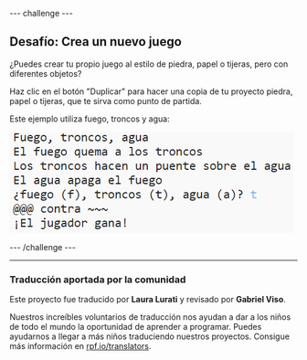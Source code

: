 --- challenge ---

## Desafío: Crea un nuevo juego

¿Puedes crear tu propio juego al estilo de piedra, papel o tijeras, pero con diferentes objetos?

Haz clic en el botón "Duplicar" para hacer una copia de tu proyecto piedra, papel o tijeras, que te sirva como punto de partida.

Este ejemplo utiliza fuego, troncos y agua:

![captura de pantalla](images/rps-fire.png)

--- /challenge ---

***
### Traducción aportada por la comunidad 

Este proyecto fue traducido por **Laura Lurati** y revisado por **Gabriel Viso**. 

Nuestros increíbles voluntarios de traducción nos ayudan a dar a los niños de todo el mundo la oportunidad de aprender a programar. Puedes ayudarnos a llegar a más niños traduciendo nuestros proyectos. Consigue más información en [rpf.io/translators](https://rpf.io/translators).
